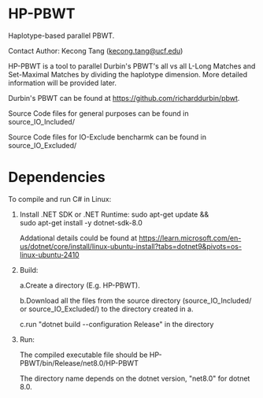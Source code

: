 # HP-PBWT
Haplotype-based parallel PBWT.

Contact Author: Kecong Tang (kecong.tang@ucf.edu)

HP-PBWT is a tool to parallel Durbin's PBWT's all vs all L-Long Matches and Set-Maximal Matches by dividing the haplotype dimension. More detailed information will be provided later.

Durbin's PBWT can be found at https://github.com/richarddurbin/pbwt.

Source Code files for general purposes can be found in source_IO_Included/ 

Source Code files for IO-Exclude bencharmk can be found in source_IO_Excluded/




# Dependencies

To compile and run C# in Linux:

1. Install .NET SDK or .NET Runtime:
   sudo apt-get update && \
    sudo apt-get install -y dotnet-sdk-8.0
   
   Addational details could be found at https://learn.microsoft.com/en-us/dotnet/core/install/linux-ubuntu-install?tabs=dotnet9&pivots=os-linux-ubuntu-2410
   
2. Build:
 
   a.Create a directory (E.g. HP-PBWT).
   
   b.Download all the files from the source directory (source_IO_Included/ or source_IO_Excluded/) to the directory created in a.
   
   c.run "dotnet build --configuration Release" in the directory
   
3. Run:
   
   The compiled executable file should be HP-PBWT/bin/Release/net8.0/HP-PBWT
   
   The directory name depends on the dotnet version, "net8.0" for dotnet 8.0.

